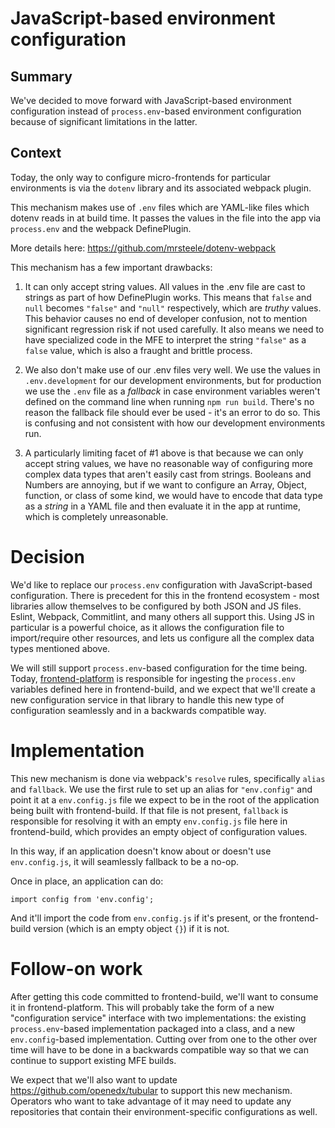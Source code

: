 # JavaScript-based environment configuration

## Summary

We've decided to move forward with JavaScript-based environment configuration instead of `process.env`-based environment configuration because of significant limitations in the latter.

## Context

Today, the only way to configure micro-frontends for particular environments is via the `dotenv` library and its associated webpack plugin.

This mechanism makes use of `.env` files which are YAML-like files which dotenv reads in at build time.  It passes the values in the file into the app via `process.env` and the webpack DefinePlugin.

More details here: https://github.com/mrsteele/dotenv-webpack

This mechanism has a few important drawbacks:

1. It can only accept string values.  All values in the .env file are cast to strings as part of how DefinePlugin works.  This means that `false` and `null` becomes `"false"` and `"null"` respectively, which are _truthy_ values.  This behavior causes no end of developer confusion, not to mention significant regression risk if not used carefully.  It also means we need to have specialized code in the MFE to interpret the string `"false"` as a `false` value, which is also a fraught and brittle process.

2. We also don't make use of our .env files very well.  We use the values in `.env.development` for our development environments, but for production we use the `.env` file as a _fallback_ in case environment variables weren't defined on the command line when running `npm run build`.  There's no reason the fallback file should ever be used - it's an error to do so.  This is confusing and not consistent with how our development environments run.

3. A particularly limiting facet of #1 above is that because we can only accept string values, we have no reasonable way of configuring more complex data types that aren't easily cast from strings.  Booleans and Numbers are annoying, but if we want to configure an Array, Object, function, or class of some kind, we would have to encode that data type as a _string_ in a YAML file and then evaluate it in the app at runtime, which is completely unreasonable.

# Decision

We'd like to replace our `process.env` configuration with JavaScript-based configuration.  There is precedent for this in the frontend ecosystem - most libraries allow themselves to be configured by both JSON and JS files.  Eslint, Webpack, Commitlint, and many others all support this.  Using JS in particular is a powerful choice, as it allows the configuration file to import/require other resources, and lets us configure all the complex data types mentioned above.

We will still support `process.env`-based configuration for the time being.  Today, [frontend-platform](https://github.com/openedx/frontend-platform) is responsible for ingesting the `process.env` variables defined here in frontend-build, and we expect that we'll create a new configuration service in that library to handle this new type of configuration seamlessly and in a backwards compatible way.

# Implementation

This new mechanism is done via webpack's `resolve` rules, specifically `alias` and `fallback`.  We use the first rule to set up an alias for `"env.config"` and point it at a `env.config.js` file we expect to be in the root of the application being built with frontend-build.  If that file is not present, `fallback` is responsible for resolving it with an empty `env.config.js` file here in frontend-build, which provides an empty object of configuration values.

In this way, if an application doesn't know about or doesn't use `env.config.js`, it will seamlessly fallback to be a no-op.

Once in place, an application can do:

```
import config from 'env.config';
```

And it'll import the code from `env.config.js` if it's present, or the frontend-build version (which is an empty object `{}`) if it is not.

# Follow-on work

After getting this code committed to frontend-build, we'll want to consume it in frontend-platform.  This will probably take the form of a new "configuration service" interface with two implementations: the existing `process.env`-based implementation packaged into a class, and a new `env.config`-based implementation.  Cutting over from one to the other over time will have to be done in a backwards compatible way so that we can continue to support existing MFE builds.

We expect that we'll also want to update https://github.com/openedx/tubular to support this new mechanism.  Operators who want to take advantage of it may need to update any repositories that contain their environment-specific configurations as well.
